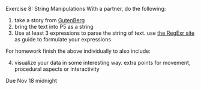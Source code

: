 Exercise 8: String Manipulations 
With a partner, do the following:
1. take a story from [GutenBerg](https://www.gutenberg.orgebookssearch/?sort_order=downloads)
2. bring the text into P5 as a string
3. Use at least 3 expressions to parse the string of text.
use [the RegExr site](http://regexr.com/) as guide to formulate your expressions

For homework finish the above individually to also include:

4. visualize your data in some interesting way.
extra points for movement, procedural aspects or interactivity 

Due Nov 18 midnight

